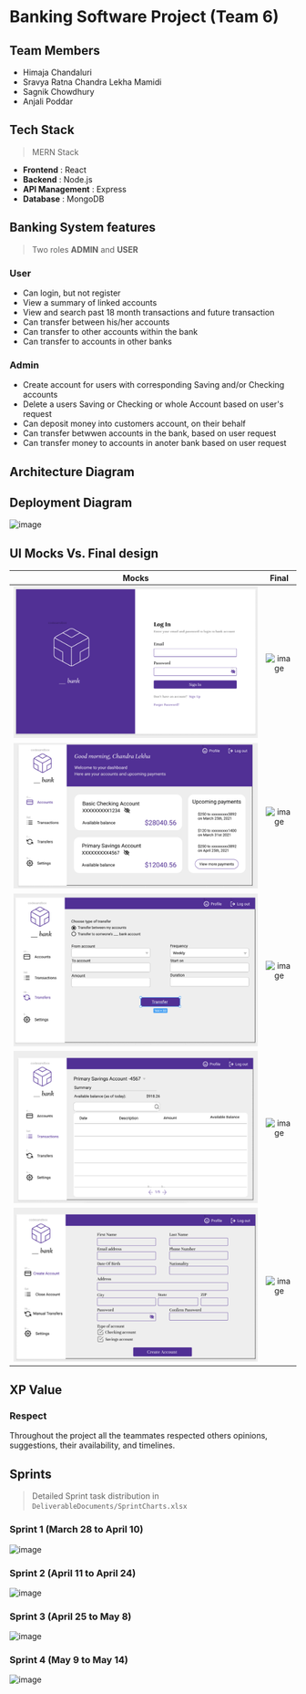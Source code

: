 # Banking Software Project (Team 6)

## Team Members

- Himaja Chandaluri
- Sravya Ratna Chandra Lekha Mamidi
- Sagnik Chowdhury
- Anjali Poddar

## Tech Stack

> MERN Stack
- **Frontend** : React
- **Backend** : Node.js
- **API Management** : Express
- **Database** : MongoDB

## Banking System features

> Two roles **ADMIN** and **USER**

### User

- Can login, but not register
- View a summary of linked accounts
- View and search past 18 month transactions and future transaction
- Can transfer between his/her accounts
- Can transfer to other accounts within the bank
- Can transfer to accounts in other banks 

### Admin

- Create account for users with corresponding Saving and/or Checking accounts
- Delete a users Saving or Checking or whole Account based on user's request
- Can deposit money into customers account, on their behalf
- Can transfer betwwen accounts in the bank, based on user request
- Can transfer money to accounts in anoter bank based on user request

## Architecture Diagram

## Deployment Diagram

![image](https://user-images.githubusercontent.com/78995589/118349854-229ccf80-b508-11eb-9656-6a4128c39c92.png)

## UI Mocks Vs. Final design 

**Mocks**            |  **Final**
:-------------------------:|:-------------------------:
![](UX-mocks/Login-page.png) | ![image](https://user-images.githubusercontent.com/78995589/118349963-e3bb4980-b508-11eb-9ef3-fbe6aa242c18.png)
![](UX-mocks/Accounts-page.png) | ![image](https://user-images.githubusercontent.com/78995589/118349994-29781200-b509-11eb-9991-5d47e9101e4c.png)
![](UX-mocks/Transfers-page.png)  |  ![image](https://user-images.githubusercontent.com/78995589/118350014-4ad8fe00-b509-11eb-9b3b-46bb2e6458ea.png)
![](UX-mocks/Transactions-page.png) | ![image](https://user-images.githubusercontent.com/78995589/118350040-66dc9f80-b509-11eb-8142-33a761afa111.png)
![](UX-mocks/CreateAccount_adminpage.png) | ![image](https://user-images.githubusercontent.com/78995589/118350067-94294d80-b509-11eb-88c5-c3c7d606e321.png)

## XP Value

### **Respect**

Throughout the project all the teammates respected others opinions, suggestions, their availability, and timelines.

## Sprints

> Detailed Sprint task distribution in ```DeliverableDocuments/SprintCharts.xlsx```

### Sprint 1 (**March 28** to **April 10**)

![image](https://user-images.githubusercontent.com/78995589/118200751-bb4d2580-b40a-11eb-9024-6738a89fa949.png)

### Sprint 2 (**April 11** to **April 24**)

![image](https://user-images.githubusercontent.com/78995589/118200851-f6e7ef80-b40a-11eb-9f9e-9556b4a75e4e.png)

### Sprint 3 (**April 25** to **May 8**)

![image](https://user-images.githubusercontent.com/78995589/118201080-88eff800-b40b-11eb-8b10-9efb6f64c34d.png)

### Sprint 4 (**May 9** to **May 14**)

![image](https://user-images.githubusercontent.com/78995589/118202079-f866e700-b40d-11eb-8d05-64b5b916ff6a.png)


